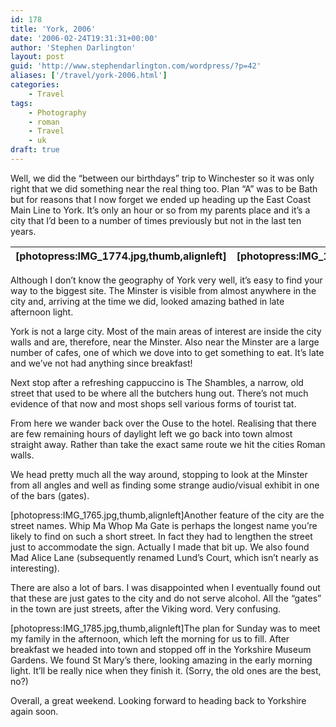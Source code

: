 ```yaml
---
id: 178
title: 'York, 2006'
date: '2006-02-24T19:31:31+00:00'
author: 'Stephen Darlington'
layout: post
guid: 'http://www.stephendarlington.com/wordpress/?p=42'
aliases: ['/travel/york-2006.html']
categories:
    - Travel
tags:
    - Photography
    - roman
    - Travel
    - uk
draft: true
---
```


Well, we did the “between our birthdays” trip to Winchester so it was only right that we did something near the real thing too. Plan “A” was to be Bath but for reasons that I now forget we ended up heading up the East Coast Main Line to York. It’s only an hour or so from my parents place and it’s a city that I’d been to a number of times previously but not in the last ten years.

| \[photopress:IMG\_1774.jpg,thumb,alignleft\] | \[photopress:IMG\_1746.jpg,thumb,alignleft\] | \[photopress:IMG\_1761.jpg,thumb,alignleft\] | \[photopress:CRW\_1727.jpg,thumb,alignleft\] |
|---|---|---|---|

Although I don’t know the geography of York very well, it’s easy to find your way to the biggest site. The Minster is visible from almost anywhere in the city and, arriving at the time we did, looked amazing bathed in late afternoon light.

York is not a large city. Most of the main areas of interest are inside the city walls and are, therefore, near the Minster. Also near the Minster are a large number of cafes, one of which we dove into to get something to eat. It’s late and we’ve not had anything since breakfast!

Next stop after a refreshing cappuccino is The Shambles, a narrow, old street that used to be where all the butchers hung out. There’s not much evidence of that now and most shops sell various forms of tourist tat.

From here we wander back over the Ouse to the hotel. Realising that there are few remaining hours of daylight left we go back into town almost straight away. Rather than take the exact same route we hit the cities Roman walls.

We head pretty much all the way around, stopping to look at the Minster from all angles and well as finding some strange audio/visual exhibit in one of the bars (gates).

\[photopress:IMG\_1765.jpg,thumb,alignleft\]Another feature of the city are the street names. Whip Ma Whop Ma Gate is perhaps the longest name you’re likely to find on such a short street. In fact they had to lengthen the street just to accommodate the sign. Actually I made that bit up. We also found Mad Alice Lane (subsequently renamed Lund’s Court, which isn’t nearly as interesting).

There are also a lot of bars. I was disappointed when I eventually found out that these are just gates to the city and do not serve alcohol. All the “gates” in the town are just streets, after the Viking word. Very confusing.

\[photopress:IMG\_1785.jpg,thumb,alignleft\]The plan for Sunday was to meet my family in the afternoon, which left the morning for us to fill. After breakfast we headed into town and stopped off in the Yorkshire Museum Gardens. We found St Mary’s there, looking amazing in the early morning light. It’ll be really nice when they finish it. (Sorry, the old ones are the best, no?)

Overall, a great weekend. Looking forward to heading back to Yorkshire again soon.